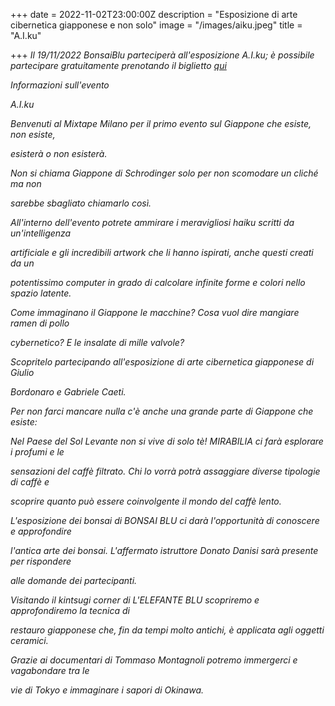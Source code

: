 +++
date = 2022-11-02T23:00:00Z
description = "Esposizione di arte cibernetica giapponese e non solo"
image = "/images/aiku.jpeg"
title = "A.I.ku"

+++
_Il 19/11/2022 BonsaiBlu parteciperà all'esposizione A.I.ku; è possibile partecipare gratuitamente prenotando il biglietto_ [_qui_](https://bit.ly/AIku-19Novembre2022 "Biglietti A.I.ku")

_Informazioni sull'evento_

_A.I.ku_

_Benvenuti al Mixtape Milano per il primo evento sul Giappone che esiste, non esiste,_

_esisterà o non esisterà._

_Non si chiama Giappone di Schrodinger solo per non scomodare un cliché ma non_

_sarebbe sbagliato chiamarlo così._

_All'interno dell'evento potrete ammirare i meravigliosi haiku scritti da un'intelligenza_

_artificiale e gli incredibili artwork che li hanno ispirati, anche questi creati da un_

_potentissimo computer in grado di calcolare infinite forme e colori nello spazio latente._

_Come immaginano il Giappone le macchine? Cosa vuol dire mangiare ramen di pollo_

_cybernetico? E le insalate di mille valvole?_

_Scopritelo partecipando all'esposizione di arte cibernetica giapponese di Giulio_

_Bordonaro e Gabriele Caeti._

_Per non farci mancare nulla c'è anche una grande parte di Giappone che esiste:_

_Nel Paese del Sol Levante non si vive di solo tè! MIRABILIA ci farà esplorare i profumi e le_

_sensazioni del caffè filtrato. Chi lo vorrà potrà assaggiare diverse tipologie di caffè e_

_scoprire quanto può essere coinvolgente il mondo del caffè lento._

_L'esposizione dei bonsai di BONSAI BLU ci darà l'opportunità di conoscere e approfondire_

_l'antica arte dei bonsai. L'affermato istruttore Donato Danisi sarà presente per rispondere_

_alle domande dei partecipanti._

_Visitando il kintsugi corner di L'ELEFANTE BLU scopriremo e approfondiremo la tecnica di_

_restauro giapponese che, fin da tempi molto antichi, è applicata agli oggetti ceramici._

_Grazie ai documentari di Tommaso Montagnoli potremo immergerci e vagabondare tra le_

_vie di Tokyo e immaginare i sapori di Okinawa._